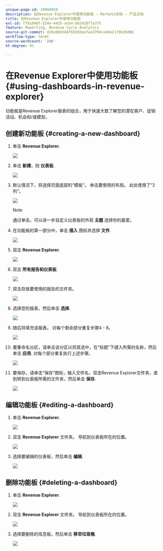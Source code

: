 ```yaml
---
unique-page-id: 10094959
description: 在Revenue Explorer中使用功能板 — Marketo文档 — 产品文档
title: 在Revenue Explorer中使用功能板
exl-id: ff81d48f-524e-4425-acb4-b62428f7a375
feature: Reporting, Revenue Cycle Analytics
source-git-commit: d20a9bb584f69282eefae3704ce4be2179b29d0b
workflow-type: tm+mt
source-wordcount: '246'
ht-degree: 0%

---
```


# 在Revenue Explorer中使用功能板 {#using-dashboards-in-revenue-explorer}

功能板是Revenue Explorer报表的组合，用于快速大致了解您的潜在客户、促销活动、机会和/或模型。

## 创建新功能板 {#creating-a-new-dashboard}

1. 单击 **Revenue Explorer**.

   ![](assets/one.png)

1. 单击 **新建**，则 **仪表板**.

   ![](assets/two.png)

1. 默认情况下，将选择页面底部的“模板”。 单击要使用的布局。 此处使用了“2列”。

   ![](assets/three.png)

   >[!NOTE]
   >
   >通过单击，可以进一步自定义仪表板的外观 **主题** 选择你的最爱。

1. 在功能板的第一部分中，单击 **插入** 图标并选择 **文件**.

   ![](assets/four.png)

1. 双击 **Revenue Explorer**.

   ![](assets/five.png)

1. 双击 **所有报告和仪表板**.

   ![](assets/six.png)

1. 双击存放要使用的报告的文件夹。

   ![](assets/seven.png)

1. 选择您的报表，然后单击 **选择**.

   ![](assets/eight.png)

1. 随后将填充该报表。 对每个剩余部分重复步骤4 - 8。

   ![](assets/nine.png)

1. 要重命名分区，请单击该分区以将其选中，在“标题”下键入所需的名称，然后单击 **应用**. 对每个部分重复执行上述步骤。

   ![](assets/ten.png)

1. 要保存，请单击“保存”图标，输入文件名，双击Revenue Explorer文件夹，直到转到仪表板所需的文件夹，然后单击 **保存**.

   ![](assets/eleven.png)

## 编辑功能板 {#editing-a-dashboard}

1. 单击 **Revenue Explorer**.

   ![](assets/one.png)

1. 双击 **Revenue Explorer** 文件夹。 导航到仪表板所在的位置。

   ![](assets/thirteen.png)

1. 选择要编辑的仪表板，然后单击 **编辑**.

   ![](assets/fourteen.png)

## 删除功能板 {#deleting-a-dashboard}

1. 单击 **Revenue Explorer**.

   ![](assets/one.png)

1. 双击 **Revenue Explorer** 文件夹。 导航到仪表板所在的位置。

   ![](assets/thirteen.png)

1. 选择要删除的信息板，然后单击 **移至垃圾桶**.

   ![](assets/fifteen.png)
